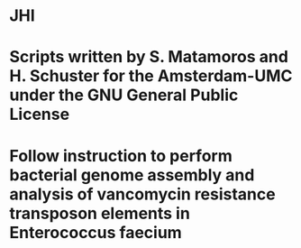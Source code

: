 # JHI

# Scripts written by S. Matamoros and H. Schuster for the Amsterdam-UMC under the GNU General Public License

# Follow instruction to perform bacterial genome assembly and analysis of vancomycin resistance transposon elements in Enterococcus faecium
